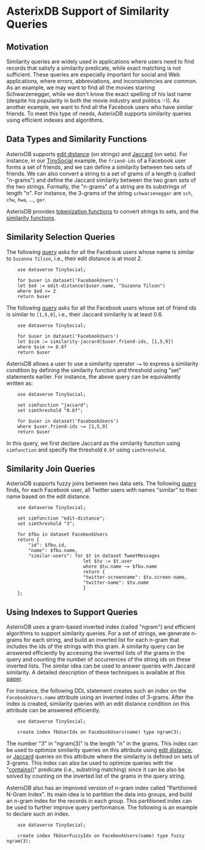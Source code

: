 
# AsterixDB  Support of Similarity Queries # 

## Motivation ## 

Similarity queries are widely used in applications where users need to
find records that satisfy a similarity predicate, while exact matching
is not sufficient. These queries are especially important for social
and Web applications, where errors, abbreviations, and inconsistencies
are common.  As an example, we may want to find all the movies
starring Schwarzenegger, while we don't know the exact spelling of his
last name (despite his popularity in both the movie industry and
politics :-)). As another example, we want to find all the Facebook
users who have similar friends. To meet this type of needs, AsterixDB
supports similarity queries using efficient indexes and algorithms.

## Data Types and Similarity Functions ## 

AsterixDB supports [edit distance](http://en.wikipedia.org/wiki/Levenshtein_distance) (on strings) and
[Jaccard](http://en.wikipedia.org/wiki/Jaccard_index) (on sets).  For
instance, in our
[TinySocial](AdmAql101.html#ADM:_Modeling_Semistructed_Data_in_AsterixDB)
example, the `friend-ids` of a Facebook user forms a set
of friends, and we can define a similarity between two sets of
friends. We can also convert a string to a set of grams of a length q
(called "n-grams") and define the Jaccard similarity between the two
gram sets of the two strings. Formally, the "n-grams" of a string are
its substrings of length "n". For instance, the 3-grams of the string
`schwarzenegger` are `sch`, `chw`, `hwa`, ..., `ger`.

AsterixDB provides
[tokenization functions](AsterixDataTypesAndFunctions.html#Tokenizing_Functions)
to convert strings to sets, and the
[similarity functions](AsterixDataTypesAndFunctions.html#Similarity_Functions).

## Similarity Selection Queries ## 

The following [query](AsterixDataTypesAndFunctions.html#edit-distance)
asks for all the Facebook users whose name is similar to
`Suzanna Tilson`, i.e., their edit distance is at most 2.

        use dataverse TinySocial;
        
        for $user in dataset('FacebookUsers')
        let $ed := edit-distance($user.name, "Suzanna Tilson")
        where $ed <= 2
        return $user


The following [query](AsterixDataTypesAndFunctions.html#similarity-jaccard)
asks for all the Facebook users whose set of friend ids is
similar to `[1,5,9]`, i.e., their Jaccard similarity is at least 0.6.

        use dataverse TinySocial;
        
        for $user in dataset('FacebookUsers')
        let $sim := similarity-jaccard($user.friend-ids, [1,5,9])
        where $sim >= 0.6f
        return $user


AsterixDB allows a user to use a similarity operator `~=` to express a
similarity condition by defining the similarity function and threshold
using "set" statements earlier. For instance, the above query can be
equivalently written as:

        use dataverse TinySocial;
        
        set simfunction "jaccard";
        set simthreshold "0.6f";
        
        for $user in dataset('FacebookUsers')
        where $user.friend-ids ~= [1,5,9]
        return $user


In this query, we first declare Jaccard as the similarity function
using `simfunction` and specify the threshold `0.6f` using
`simthreshold`.

## Similarity Join Queries ## 

AsterixDB supports fuzzy joins between two data sets. The following
[query](AdmAql101.html#Query_5_-_Fuzzy_Join)
finds, for each Facebook user, all Twitter users with names
"similar" to their name based on the edit distance.

        use dataverse TinySocial;
        
        set simfunction "edit-distance";
        set simthreshold "3";
	
        for $fbu in dataset FacebookUsers
        return {
            "id": $fbu.id,
            "name": $fbu.name,
            "similar-users": for $t in dataset TweetMessages
                                let $tu := $t.user
                                where $tu.name ~= $fbu.name
                                return {
                                "twitter-screenname": $tu.screen-name,
                                "twitter-name": $tu.name
                                }
        };

## Using Indexes to Support Queries ## 

AsterixDB uses a gram-based inverted index (called "ngram") and
efficient algorithms to support similarity queries.  For a set of
strings, we generate n-grams for each string, and build an inverted
list for each n-gram that includes the ids of the strings with this
gram.  A similarity query can be answered efficiently by accessing the
inverted lists of the grams in the query and counting the number of
occurrences of the string ids on these inverted lists.  The similar
idea can be used to answer queries with Jaccard similarity.  A
detailed description of these techniques is available at this
[paper](http://www.ics.uci.edu/~chenli/pub/icde2009-memreducer.pdf).

For instance, the following DDL statement creates such an index on the
`FacebookUsers.name` attribute using an inverted index of 3-grams.
After the index is created, similarity queries with an edit distance
condition on this attribute can be answered efficiently.

        use dataverse TinySocial;
        
        create index fbUserIdx on FacebookUsers(name) type ngram(3);


The number "3" in "ngram(3)" is the length "n" in the grams. This
index can be used to optimize similarity queries on this attribute
using [edit distance](AsterixDataTypesAndFunctions.html#edit-distance), or [Jaccard](AsterixDataTypesAndFunctions.html#similarity-jaccard) queries on this attribute where the
similarity is defined on sets of 3-grams.  This index can also be used
to optimize queries with the "[contains()]((AsterixDataTypesAndFunctions.html#contains))" predicate (i.e., substring
matching) since it can be also be solved by counting on the inverted
list of the grams in the query string.

AsterixDB also has an improved version of n-gram index called
"Partitioned N-Gram Index".  Its main idea is to partition the data
into groups, and build an n-gram index for the records in each group.
This partitioned index can be used to further improve query
performance.  The following is an example to declare such an index.

        use dataverse TinySocial;
        
        create index fbUserFuzzyIdx on FacebookUsers(name) type fuzzy ngram(3);
